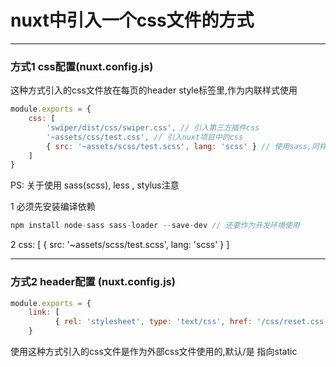 # nuxt中引入一个css文件的方式
***

### 方式1 css配置(nuxt.config.js)
这种方式引入的css文件放在每页的header style标签里,作为内联样式使用

```js
module.exports = {
    css: [
        'swiper/dist/css/swiper.css', // 引入第三方插件css
        '~assets/css/test.css', // 引入nuxt项目中的css
        { src: '~assets/scss/test.scss', lang: 'scss' } // 使用sass,同样可以使用less stylus
    ]
}
```
PS: 关于使用 sass(scss), less , stylus注意

1 必须先安装编译依赖
```js
npm install node-sass sass-loader --save-dev // 还要作为开发环境使用
```
2 css: [
    { src: '~assets/scss/test.scss', lang: 'scss' }
  ]
  
***  

### 方式2 header配置 (nuxt.config.js)
```js
module.exports = {
    link: [
          { rel: 'stylesheet', type: 'text/css', href: '/css/reset.css' }
    }
```
使用这种方式引入的css文件是作为外部css文件使用的,默认/是
指向static